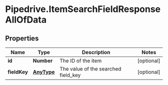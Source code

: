 # Pipedrive.ItemSearchFieldResponseAllOfData

## Properties

Name | Type | Description | Notes
------------ | ------------- | ------------- | -------------
**id** | **Number** | The ID of the item | [optional] 
**fieldKey** | [**AnyType**](.md) | The value of the searched field_key | [optional] 


